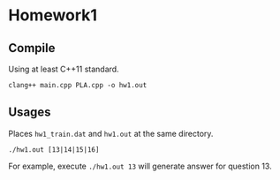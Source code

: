 # Homework1
## Compile
Using at least C++11 standard.
```
clang++ main.cpp PLA.cpp -o hw1.out
```
## Usages
Places ``hw1_train.dat`` and ``hw1.out`` at the same directory.
```
./hw1.out [13|14|15|16]
```
For example, execute ``./hw1.out 13`` will generate answer for question 13.